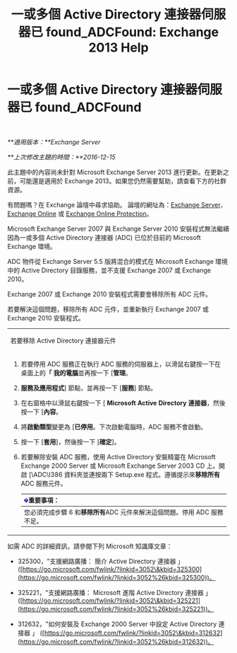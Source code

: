 ﻿---
title: '一或多個 Active Directory 連接器伺服器已 found_ADCFound: Exchange 2013 Help'
TOCTitle: 一或多個 Active Directory 連接器伺服器已 found_ADCFound
ms:assetid: a874f51f-09a2-4a76-9695-d61fb1ee6c1c
ms:mtpsurl: https://technet.microsoft.com/zh-tw/library/ms.exch.setupreadiness.adcfound(v=EXCHG.150)
ms:contentKeyID: 50473900
ms.date: 05/21/2018
mtps_version: v=EXCHG.150
ms.translationtype: MT
---

# 一或多個 Active Directory 連接器伺服器已 found\_ADCFound

 

_**適用版本：**Exchange Server_

_**上次修改主題的時間：**2016-12-15_

此主題中的內容尚未針對 Microsoft Exchange Server 2013 進行更新。在更新之前，可能還是適用於 Exchange 2013。如果您仍然需要幫助，請查看下方的社群資源。

有問題嗎？在 Exchange 論壇中尋求協助。 論壇的網址為：[Exchange Server](https://go.microsoft.com/fwlink/p/?linkid=60612)、 [Exchange Online](https://go.microsoft.com/fwlink/p/?linkid=267542) 或 [Exchange Online Protection](https://go.microsoft.com/fwlink/p/?linkid=285351)。

Microsoft Exchange Server 2007 與 Exchange Server 2010 安裝程式無法繼續因為一或多個 Active Directory 連接器 (ADC) 已位於目前的 Microsoft Exchange 環境。

ADC 物件從 Exchange Server 5.5 版將混合的模式在 Microsoft Exchange 環境中的 Active Directory 目錄服務，並不支援 Exchange 2007 或 Exchange 2010。

Exchange 2007 或 Exchange 2010 安裝程式需要會移除所有 ADC 元件。

若要解決這個問題，移除所有 ADC 元件，並重新執行 Exchange 2007 或 Exchange 2010 安裝程式。


<table>
<colgroup>
<col style="width: 100%" />
</colgroup>
<tbody>
<tr class="odd">
<td><p>若要移除 Active Directory 連接器元件</p></td>
</tr>
<tr class="even">
<td><ol>
<li><p>若要停用 ADC 服務正在執行 ADC 服務的伺服器上，以滑鼠右鍵按一下在桌面上的<strong>「 我的電腦</strong>並再按一下 [<strong>管理</strong>。</p></li>
<li><p><strong>服務及應用程式</strong>] 節點，並再按一下 [<strong>服務</strong>] 節點。</p></li>
<li><p>在右窗格中以滑鼠右鍵按一下 [ <strong>Microsoft Active Directory 連接器</strong>，然後按一下 [<strong>內容</strong>。</p></li>
<li><p>將<strong>啟動類型</strong>變更為 [<strong>已停用</strong>。下次啟動電腦時，ADC 服務不會啟動。</p></li>
<li><p>按一下 [<strong>套用</strong>]，然後按一下 [<strong>確定</strong>]。</p></li>
<li><p>若要解除安裝 ADC 服務，使用 Active Directory 安裝精靈在 Microsoft Exchange 2000 Server 或 Microsoft Exchange Server 2003 CD 上。開啟 [\ADC\I386 資料夾並連按兩下 Setup.exe 程式。遵循提示來<strong>移除所有</strong>ADC 服務元件。</p>
<table>
<thead>
<tr class="header">
<th><img src="images/Bb124558.important(EXCHG.150).gif" title="重要事項" alt="重要事項" />重要事項：</th>
</tr>
</thead>
<tbody>
<tr class="odd">
<td>您必須完成步驟 6 和<strong>移除所有</strong>ADC 元件來解決這個問題。停用 ADC 服務不足。</td>
</tr>
</tbody>
</table>

</li>
</ol></td>
</tr>
</tbody>
</table>


如需 ADC 的詳細資訊，請參閱下列 Microsoft 知識庫文章：

  - 325300，"支援網路廣播： 簡介 Active Directory 連接器 」 ([https://go.microsoft.com/fwlink/?linkid=3052\&kbid=325300](https://go.microsoft.com/fwlink/?linkid=3052%26kbid=325300))。

  - 325221，"支援網路廣播： Microsoft 進階 Active Directory 連接器 」 ([https://go.microsoft.com/fwlink/?linkid=3052\&kbid=325221](https://go.microsoft.com/fwlink/?linkid=3052%26kbid=325221))。

  - 312632，"如何安裝及 Exchange 2000 Server 中設定 Active Directory 連接器 」 ([https://go.microsoft.com/fwlink/?linkid=3052\&kbid=312632](https://go.microsoft.com/fwlink/?linkid=3052%26kbid=312632))。


